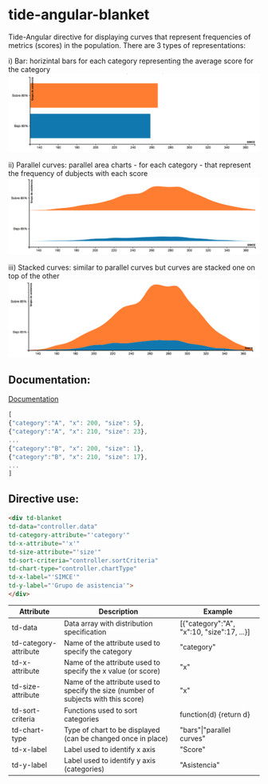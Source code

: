 tide-angular-blanket
====================

Tide-Angular directive for displaying curves that represent frequencies of metrics (scores) in the population. There are 3 types of representations:

i) Bar: horizintal bars for each category representing the average score for the category
![alt text](image2-bars.png "Bars")

ii) Parallel curves: parallel area charts - for each category -  that represent the frequency of dubjects with each score
![alt text](image1-parallel.png "Bars")

iii) Stacked curves: similar to parallel curves but curves are stacked one on top of the other
![alt text](image3-stacked.png "Bars")

Documentation:
-----------------
[Documentation](http://cdn.rawgit.com/elaval/tide-angular-blanket/master/docs/index.html#/api/tide-angular.service:tdBlanketLayout)


```javascript
[
{"category":"A", "x": 200, "size": 5},
{"category":"A", "x": 210, "size": 23},
...
{"category":"B", "x": 200, "size": 1},
{"category":"B", "x": 210, "size": 17},
...
]
```

Directive use:
-------------
```html
<div td-blanket 
td-data="controller.data" 
td-category-attribute="'category'" 
td-x-attribute="'x'" 
td-size-attribute="'size'" 
td-sort-criteria="controller.sortCriteria" 
td-chart-type="controller.chartType" 
td-x-label="'SIMCE'" 
td-y-label="'Grupo de asistencia'">
</div>
```

| Attribute        | Description           | Example  |
| ------------- |-------------| -----|
| td-data      | Data array with distribution specification | [{"category":"A", "x":10, "size":17, ...}] |
| td-category-attribute      | Name of the attribute used to specify the category      |   "category" |
| td-x-attribute      | Name of the attribute used to specify the x value (or score)      |   "x" |
| td-size-attribute      | Name of the attribute used to specify the size (number of subjects with this score)     |   "x" |
| td-sort-criteria      | Functions used to sort categories     |   function(d) {return d} |
| td-chart-type      | Type of chart to be displayed (can be changed once in place)     |  "bars"\|"parallel curves"|"stacked curves" |
| td-x-label      | Label used to identify x axis |  "Score" |
| td-y-label      | Label used to identify y axis (categories)     | "Asistencia" |



